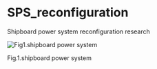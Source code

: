 # SPS_reconfiguration

Shipboard power system  reconfiguration research

![Fig1.shipboard power system](https://github.com/user-attachments/assets/9038152c-0d39-4abe-b427-c63e4ccc54fe)

Fig.1.shipboard power system






